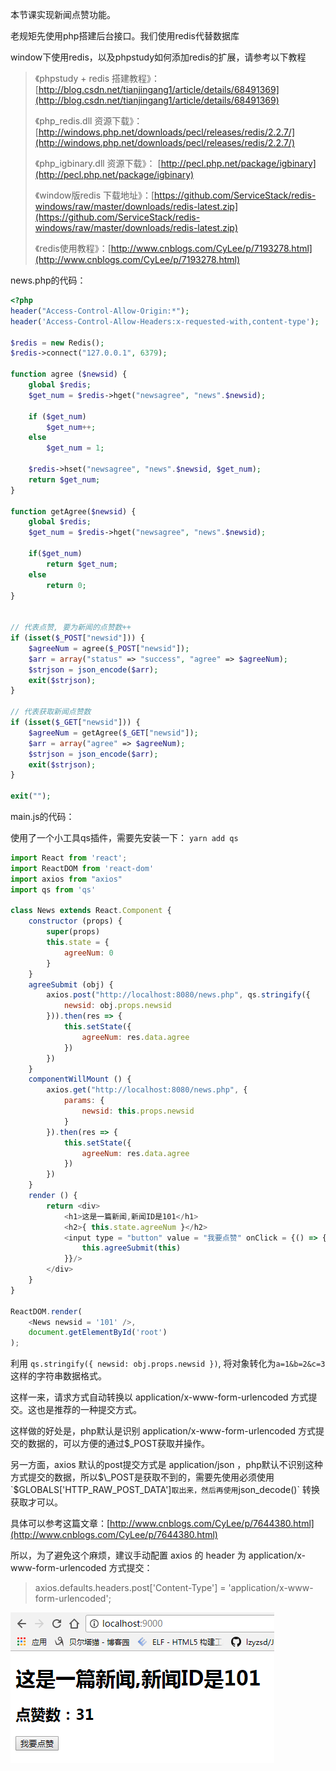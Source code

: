 本节课实现新闻点赞功能。

老规矩先使用php搭建后台接口。我们使用redis代替数据库

window下使用redis，以及phpstudy如何添加redis的扩展，请参考以下教程

> 《phpstudy + redis 搭建教程》： [http://blog.csdn.net/tianjingang1/article/details/68491369](http://blog.csdn.net/tianjingang1/article/details/68491369)
>
> 《php\_redis.dll 资源下载》：[http://windows.php.net/downloads/pecl/releases/redis/2.2.7/](http://windows.php.net/downloads/pecl/releases/redis/2.2.7/)
>
> 《php\_igbinary.dll 资源下载》： [http://pecl.php.net/package/igbinary](http://pecl.php.net/package/igbinary)
>
> 《window版redis 下载地址》：[https://github.com/ServiceStack/redis-windows/raw/master/downloads/redis-latest.zip](https://github.com/ServiceStack/redis-windows/raw/master/downloads/redis-latest.zip)
>
> 《redis使用教程》：[http://www.cnblogs.com/CyLee/p/7193278.html](http://www.cnblogs.com/CyLee/p/7193278.html)

news.php的代码：

```php
<?php
header("Access-Control-Allow-Origin:*"); 
header('Access-Control-Allow-Headers:x-requested-with,content-type'); 

$redis = new Redis();
$redis->connect("127.0.0.1", 6379);

function agree ($newsid) {
    global $redis;
    $get_num = $redis->hget("newsagree", "news".$newsid);

    if ($get_num)
        $get_num++;
    else
        $get_num = 1;

    $redis->hset("newsagree", "news".$newsid, $get_num);
    return $get_num;
}

function getAgree($newsid) {
    global $redis;
    $get_num = $redis->hget("newsagree", "news".$newsid);

    if($get_num)
        return $get_num;
    else
        return 0;
}


// 代表点赞, 要为新闻的点赞数++
if (isset($_POST["newsid"])) {   
    $agreeNum = agree($_POST["newsid"]);
    $arr = array("status" => "success", "agree" => $agreeNum);
    $strjson = json_encode($arr);   
    exit($strjson);
}

// 代表获取新闻点赞数
if (isset($_GET["newsid"])) { 
    $agreeNum = getAgree($_GET["newsid"]);
    $arr = array("agree" => $agreeNum);
    $strjson = json_encode($arr);   
    exit($strjson);
}

exit("");
```

main.js的代码：

使用了一个小工具qs插件，需要先安装一下： `yarn add qs`

```js
import React from 'react';
import ReactDOM from 'react-dom'
import axios from "axios"
import qs from 'qs'

class News extends React.Component {
    constructor (props) {
        super(props)
        this.state = {
            agreeNum: 0
        }
    }
    agreeSubmit (obj) {
        axios.post("http://localhost:8080/news.php", qs.stringify({
            newsid: obj.props.newsid  
        })).then(res => {
            this.setState({
                agreeNum: res.data.agree
            })
        })
    }
    componentWillMount () {
        axios.get("http://localhost:8080/news.php", {
            params: {
                newsid: this.props.newsid
            }
        }).then(res => {
            this.setState({
                agreeNum: res.data.agree
            })
        })
    }
    render () {
        return <div>
            <h1>这是一篇新闻,新闻ID是101</h1>
            <h2>{ this.state.agreeNum }</h2>
            <input type = "button" value = "我要点赞" onClick = {() => {
                this.agreeSubmit(this)
            }}/>
        </div>
    }
}

ReactDOM.render(
    <News newsid = '101' />,
    document.getElementById('root')
);
```

利用 `qs.stringify({ newsid: obj.props.newsid })`, 将对象转化为`a=1&b=2&c=3` 这样的字符串数据格式。

这样一来，请求方式自动转换以 application/x-www-form-urlencoded 方式提交。这也是推荐的一种提交方式。

这样做的好处是，php默认是识别 application/x-www-form-urlencoded 方式提交的数据的，可以方便的通过$\_POST获取并操作。

另一方面，axios 默认的post提交方式是 application/json ，php默认不识别这种方式提交的数据，所以$\_POST是获取不到的，需要先使用必须使用 `$GLOBALS['HTTP_RAW_POST_DATA']` 取出来，然后再使用 `json_decode()` 转换获取才可以。

具体可以参考这篇文章：[http://www.cnblogs.com/CyLee/p/7644380.html](http://www.cnblogs.com/CyLee/p/7644380.html)

所以，为了避免这个麻烦，建议手动配置 axios 的 header 为 application/x-www-form-urlencoded 方式提交：

> axios.defaults.headers.post\['Content-Type'\] = 'application/x-www-form-urlencoded';

![](/assets/fukckkaiazn.png)

